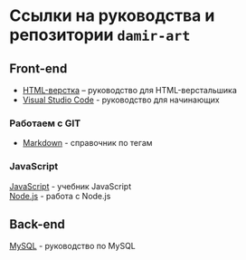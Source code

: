 # Ссылки на руководства и репозитории `damir-art`

## Front-end
* [HTML-верстка](https://damir-art.github.io/layout/) &ndash; руководство для HTML-верстальшика
* [Visual Studio Code](https://damir-art.github.io/visual-studio-code/) - руководство для начинающих<br />

### Работаем с GIT
* [Markdown](https://damir-art.github.io/markdown/) - справочник по тегам<br />

### JavaScript
[JavaScript](https://damir-art.github.io/javascript/) - учебник JavaScript<br />
[Node.js](https://damir-art.github.io/nodejs/) - работа с Node.js<br />

## Back-end
[MySQL](https://damir-art.github.io/mysql/) - руководство по MySQL<br />
